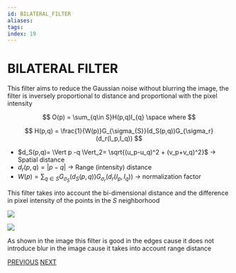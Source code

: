 ```yaml
---
id: BILATERAL_FILTER
aliases: 
tags: 
index: 19
---
```


# BILATERAL FILTER

This filter aims to reduce the Gaussian noise without blurring the image, the filter is inversely proportional to distance  and proportional with the pixel intensity

$$
O(p) = \sum_{q\in S}H(p,q)I_{q} \space where
$$

$$
H(p,q) = \frac{1}{W(p)}G_{\sigma_{S}}(d_S(p,q))G_{\sigma_r}(d_r(I_p,I_q))
$$
- $d_S(p,q)= \Vert  p -q \Vert_2= \sqrt{(u_p-u_q)^2 + (v_p+v_q)^2}$ -> Spatial distance
- $d_r(p,q)= \vert  p -q \vert$ -> Range (intensity) distance
- $W(p)= \sum_{q\in S}{G_{\sigma_{S}}(d_S(p,q))G_{\sigma_r}(d_r(I_p,I_q))}$ -> normalization factor

This filter takes into account the bi-dimensional distance and the difference in pixel intensity of the points in the $S$ neighborhood

![](computer_vision/Pasted_image_20240302110646.png)

![](computer_vision/Pasted_image_20240302112042.png)

As shown in the image this filter is good in the edges cause it does not introduce blur in the image cause it takes into account range distance

[PREVIOUS](pages/image_filtering/MEDIAN_FILTER.md) [NEXT](computer_vision/pages/image_filtering/NON-LOCAL_MEAN_FILTER.md)
